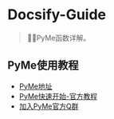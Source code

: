 # Docsify-Guide
> 🐱‍🏍PyMe函数详解。

## PyMe使用教程
- [PyMe地址](https://www.py-me.com/)
- [PyMe快速开始-官方教程](https://www.bilibili.com/video/BV1tF411d7kN/)
- [加入PyMe官方Q群](http://qm.qq.com/cgi-bin/qm/qr?_wv=1027&k=VoinR74B4Ua539vfoQwDGwPZtPqOUBaF&authKey=pkYhb58xX05my%2FoZqzw8z%2FkoZ8P20lzpePa0L7WQV54cIZwl0%2B%2FkYDA%2BEYwFR8TG&noverify=0&group_code=100180960)